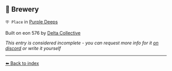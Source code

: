 ## 🍺 Brewery

`🪧 Place` in [Purple Deeps](../refs/purple_deeps.md)

Built on eon 576 by [Delta Collective](../refs/delta_collective.md)

_This entry is considered incomplete - you can request more info for it [on discord](<https://discord.com/channels/562910943848169472/1173922660489633802>) or write it yourself_


----------
[⬅️ Back to index](../refs/#6a20_s)